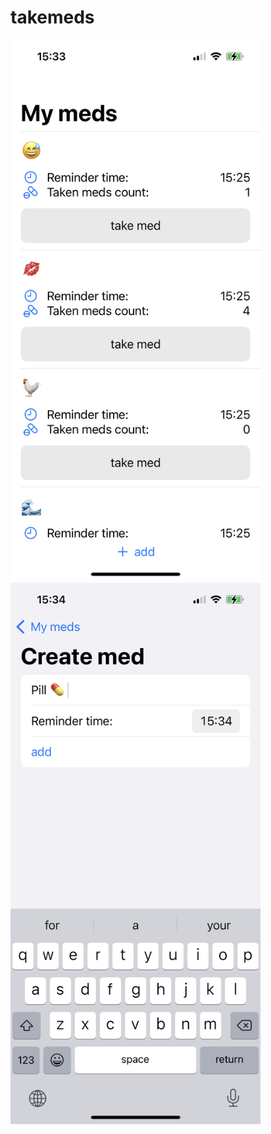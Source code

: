 # takemeds

<p float="left">
    <img src="screenshots/IMG_7844.PNG" width = "400" />
    <img src="screenshots/IMG_7846.PNG" width = "400" />
</p>
